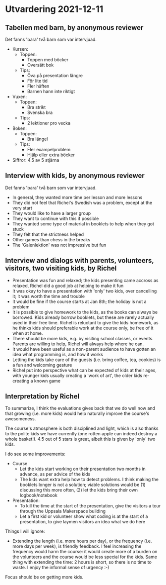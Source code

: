 # Utvardering 2021-12-11

## Tabellen med barn, by anonymous reviewer

Det fanns 'bara' två barn som var intervjuad.

* Kursen:
  * Toppen:
    * Toppen med böcker
    * Oversätt bok
  * Tips:
    * Öva på presentation längre
    * För lite tid
    * Fler häften
    * Barnen hann inte riktigt
* Vuxen:
  * Toppen:
    * Bra strikt
    * Svenska bra
  * Tips:
    * 2 lektioner pro vecka
* Boken:
  * Toppen:
    * Bra längel
  * Tips:
    * Fler exampelproblem
    * Hjälp eller extra böcker
* Siffror: 4.5 av 5 stjärna

## Interview with kids, by anonymous reviewer

Det fanns 'bara' två barn som var intervjuad.

* In general, they wanted more time per lesson
   and more lessons
* They did not feel that Richel's Swedish was a problem,
   except at the very start
* They would like to have a larger group
* They want to continue with this if possible
* They wanted some type of material in booklets
   to help when they got stuck
* They felt that the strictness helped
* Other games than chess in the breaks
* The 'Galenlektion' was not impressive but fun

## Interview and dialogs with parents, volunteers, visitors, two visiting kids, by Richel

* Presentation was fun and relaxed;
   the kids presenting came accross as relaxed,
   Richel did a good job at helping to make it fun
* It was okay to have a presentation with 'only' two kids, over cancelling it;
   it was worth the time and trouble
* It would be fine if the course starts at Jan 8th; the holiday is not
   a problem
* It is possible to give homework to the kids, as the books can always
   be borrowed. Kids already borrow booklets, but these are rarely
   actually used in their free time. Richel is reluctant to give the kids
   homework, as he thinks kids should preferable work at the course only,
   be free of it when at home.
* There should be more kids, e.g. by visiting school classes, or events.
   Parents are willing to help, Richel will always help where he can.
* It would have been useful as a non-parent audience to have gotten an
   idea what programming is, and how it works
* Letting the kids take care of the guests (i.e. bring coffee, tea, cookies)
   is a fun and welcoming gesture
* Richel put into perspective what can be expected of kids at their ages,
   with younger kids usually creating a 'work of art', the older kids
   re-creating a known game

## Interpretation by Richel

To summarize, I think the evaluations gives back that we do well now
and that growing (i.e. more kids) would help naturally improve the
course's awesomeness.

The course's atmosphere is both disciplined and
light, which is also thanks to the polite kids we have currently (one
rotten apple can indeed destroy a whole basket!). 4.5 out of 5 stars is
great, albeit this is given by 'only' two kids.

I do see some improvements:

* Course
  * Let the kids start working on their presentation two months in advance,
     as per advice of the kids
  * The kids want extra help how to detect problems. I think making
     the booklets longer is not a solution; viable solutions would be
     (1) discussing this more often, (2) let the kids bring their own
     logbook/notebook
* Presentation:
  * To kill the time at the start of the presentation,
     give the visitors a tour through the Uppsala Makerspace building
  * Let a first kid or volunteer show what coding is at the start of a
     presentation, to give laymen visitors an idea what we do here

Things I will ignore:

* Extending the length (i.e. more hours per day), or the frequency (i.e.
   more days per week), is friendly feedback. I feel increasing the
   frequency would harm the course: it would create more of a burden on the
   volunteers and the course would be less special for the kids.
   Same thing with extending the time: 2 hours is short, so there is no time
   to waste. I enjoy the informal sense of urgency :-)

Focus should be on getting more kids.
